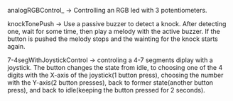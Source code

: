 
analogRGBControl_ -> Controlling  an RGB led with 3 potentiometers.

knockTonePush -> Use a passive buzzer to detect a knock. After detecting one, wait for some time, then play a melody with the active buzzer.
		 If the button is pushed the melody stops and the wainting for the knock starts again. 


7-4segWithJoystickControl -> controling a 4-7 segments diplay with a joystick. The button changes the state from idle, to choosing one of the 4 digits with the 
		       	     X-axis of the joystick(1 button press), choosing the number with the Y-axis(2 button presses), back to former state(another button press), 
			     and back to idle(keeping the button pressed for 2 seconds).    